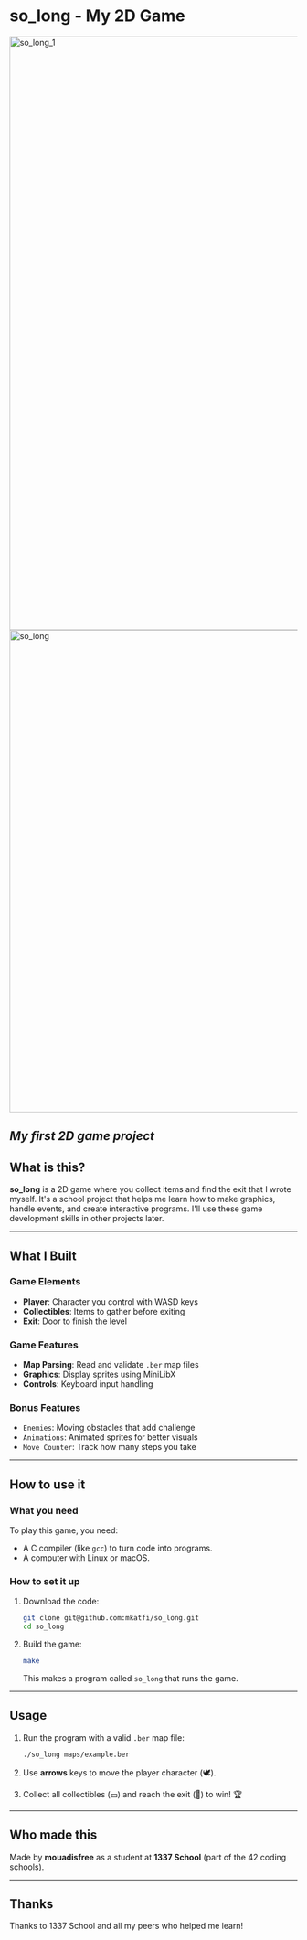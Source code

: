 
# so_long - My 2D Game
<img width="1918" height="1039" alt="so_long_1" src="https://github.com/user-attachments/assets/5afd9612-f173-4447-9171-e69a1216a989" />
<img width="1542" height="844" alt="so_long" src="https://github.com/user-attachments/assets/7ef565a7-9550-48cd-b759-699091970198" />

*My first 2D game project*
---
## What is this?
**so_long** is a 2D game where you collect items and find the exit that I wrote myself. It's a school project that helps me learn how to make graphics, handle events, and create interactive programs. I'll use these game development skills in other projects later.

---

## What I Built

### Game Elements
- **Player**: Character you control with WASD keys
- **Collectibles**: Items to gather before exiting
- **Exit**: Door to finish the level

### Game Features
- **Map Parsing**: Read and validate `.ber` map files
- **Graphics**: Display sprites using MiniLibX
- **Controls**: Keyboard input handling

### Bonus Features
- `Enemies`: Moving obstacles that add challenge
- `Animations`: Animated sprites for better visuals
- `Move Counter`: Track how many steps you take

---

## How to use it

### What you need
To play this game, you need:
- A C compiler (like `gcc`) to turn code into programs.
- A computer with Linux or macOS.

### How to set it up
1. Download the code:
   ```bash
   git clone git@github.com:mkatfi/so_long.git
   cd so_long


2. Build the game:
   ```bash
   make
   ```

   This makes a program called `so_long` that runs the game.

---

## Usage  

1. Run the program with a valid `.ber` map file:  
   ```bash  
   ./so_long maps/example.ber  
   ```  

2. Use **arrows** keys to move the player character (🕊️).  

3. Collect all collectibles (💵) and reach the exit (🚪) to win! 🏆  

---

## Who made this
Made by **mouadisfree** as a student at **1337 School** (part of the 42 coding schools).

---

## Thanks
Thanks to 1337 School and all my peers who helped me learn!  
